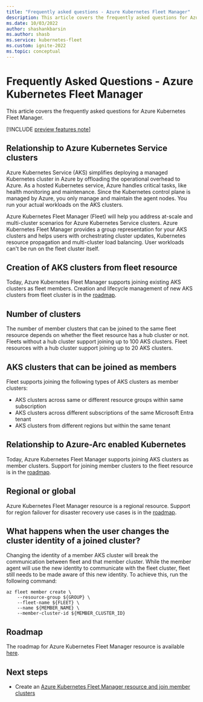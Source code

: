 ```yaml
---
title: "Frequently asked questions - Azure Kubernetes Fleet Manager"
description: This article covers the frequently asked questions for Azure Kubernetes Fleet Manager
ms.date: 10/03/2022
author: shashankbarsin
ms.author: shasb
ms.service: kubernetes-fleet
ms.custom: ignite-2022
ms.topic: conceptual
---
```


# Frequently Asked Questions - Azure Kubernetes Fleet Manager

This article covers the frequently asked questions for Azure Kubernetes Fleet Manager.

[!INCLUDE [preview features note](./includes/preview/preview-callout.md)]

## Relationship to Azure Kubernetes Service clusters

Azure Kubernetes Service (AKS) simplifies deploying a managed Kubernetes cluster in Azure by offloading the operational overhead to Azure. As a hosted Kubernetes service, Azure handles critical tasks, like health monitoring and maintenance. Since the Kubernetes control plane is managed by Azure, you only manage and maintain the agent nodes. You run your actual workloads on the AKS clusters.

Azure Kubernetes Fleet Manager (Fleet) will help you address at-scale and multi-cluster scenarios for Azure Kubernetes Service clusters. Azure Kubernetes Fleet Manager provides a group representation for your AKS clusters and helps users with orchestrating cluster updates, Kubernetes resource propagation and multi-cluster load balancing. User workloads can't be run on the fleet cluster itself. 

## Creation of AKS clusters from fleet resource

Today, Azure Kubernetes Fleet Manager supports joining existing AKS clusters as fleet members. Creation and lifecycle management of new AKS clusters from fleet cluster is in the [roadmap](https://aka.ms/fleet/roadmap).

## Number of clusters

The number of member clusters that can be joined to the same fleet resource depends on whether the fleet resource has a hub cluster or not. Fleets without a hub cluster support joining up to 100 AKS clusters. Fleet resources with a hub cluster support joining up to 20 AKS clusters.

## AKS clusters that can be joined as members

Fleet supports joining the following types of AKS clusters as member clusters:

* AKS clusters across same or different resource groups within same subscription
* AKS clusters across different subscriptions of the same Microsoft Entra tenant
* AKS clusters from different regions but within the same tenant

## Relationship to Azure-Arc enabled Kubernetes

Today, Azure Kubernetes Fleet Manager supports joining AKS clusters as member clusters. Support for joining member clusters to the fleet resource is in the [roadmap](https://aka.ms/fleet/roadmap).

## Regional or global

Azure Kubernetes Fleet Manager resource is a regional resource. Support for region failover for disaster recovery use cases is in the [roadmap](https://aka.ms/fleet/roadmap).

## What happens when the user changes the cluster identity of a joined cluster?
Changing the identity of a member AKS cluster will break the communication between fleet and that member cluster. While the member agent will use the new identity to communicate with the fleet cluster, fleet still needs to be made aware of this new identity. To achieve this, run the following command:

```azurecli
az fleet member create \
    --resource-group ${GROUP} \
    --fleet-name ${FLEET} \
    --name ${MEMBER_NAME} \
    --member-cluster-id ${MEMBER_CLUSTER_ID}
```  

## Roadmap

The roadmap for Azure Kubernetes Fleet Manager resource is available [here](https://aka.ms/fleet/roadmap).

## Next steps

* Create an [Azure Kubernetes Fleet Manager resource and join member clusters](./quickstart-create-fleet-and-members.md)
